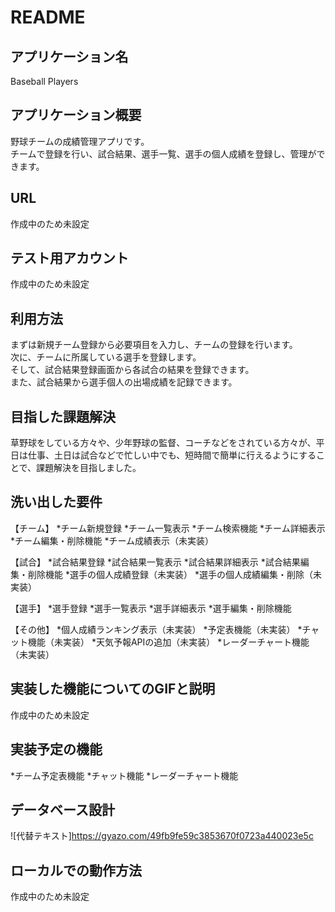 # README

## アプリケーション名
Baseball Players

## アプリケーション概要
野球チームの成績管理アプリです。  
チームで登録を行い、試合結果、選手一覧、選手の個人成績を登録し、管理ができます。

## URL
作成中のため未設定

## テスト用アカウント
作成中のため未設定

## 利用方法
まずは新規チーム登録から必要項目を入力し、チームの登録を行います。  
次に、チームに所属している選手を登録します。  
そして、試合結果登録画面から各試合の結果を登録できます。  
また、試合結果から選手個人の出場成績を記録できます。
 
## 目指した課題解決
草野球をしている方々や、少年野球の監督、コーチなどをされている方々が、平日は仕事、土日は試合などで忙しい中でも、短時間で簡単に行えるようにすることで、課題解決を目指しました。

## 洗い出した要件
【チーム】
*チーム新規登録 
*チーム一覧表示 
*チーム検索機能 
*チーム詳細表示 
*チーム編集・削除機能 
*チーム成績表示（未実装） 
 
【試合】
*試合結果登録 
*試合結果一覧表示 
*試合結果詳細表示 
*試合結果編集・削除機能 
*選手の個人成績登録（未実装） 
*選手の個人成績編集・削除（未実装） 

【選手】
*選手登録 
*選手一覧表示 
*選手詳細表示 
*選手編集・削除機能 
 
【その他】
*個人成績ランキング表示（未実装） 
*予定表機能（未実装） 
*チャット機能（未実装） 
*天気予報APIの追加（未実装） 
*レーダーチャート機能（未実装） 


## 実装した機能についてのGIFと説明
 作成中のため未設定

## 実装予定の機能
*チーム予定表機能 
*チャット機能 
*レーダーチャート機能 

## データベース設計
![代替テキスト]https://gyazo.com/49fb9fe59c3853670f0723a440023e5c

## ローカルでの動作方法
作成中のため未設定 
